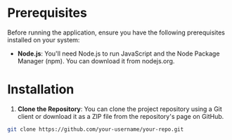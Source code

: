 # Prerequisites

Before running the application, ensure you have the following prerequisites installed on your system:

- **Node.js**: You'll need Node.js to run JavaScript and the Node Package Manager (npm). You can download it from nodejs.org.

# Installation

1. **Clone the Repository**: You can clone the project repository using a Git client or download it as a ZIP file from the repository's page on GitHub.

```bash
git clone https://github.com/your-username/your-repo.git
